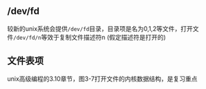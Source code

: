 ## /dev/fd

较新的unix系统会提供`/dev/fd`目录，目录项是名为0,1,2等文件，打开文件`/dev/fd/n`等效于复制文件描述符n (假定描述符是打开的)

## 文件表项

unix高级编程的3.10章节，图3-7打开文件的内核数据结构，是复习重点